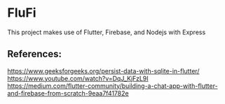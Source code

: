 # FluFi
This project makes use of Flutter, Firebase, and Nodejs with Express

## References:
https://www.geeksforgeeks.org/persist-data-with-sqlite-in-flutter/
https://www.youtube.com/watch?v=DqJ_KjFzL9I
https://medium.com/flutter-community/building-a-chat-app-with-flutter-and-firebase-from-scratch-9eaa7f41782e
